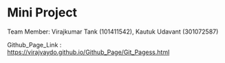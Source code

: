 # Mini Project

Team Member: Virajkumar Tank (101411542), Kautuk Udavant (301072587)
             
             
Github_Page_Link : https://virajvaydo.github.io/Github_Page/Git_Pagess.html


             
